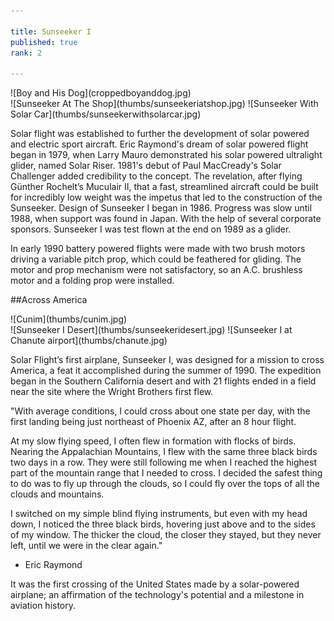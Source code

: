 ```yaml
---

title: Sunseeker I
published: true
rank: 2

---
```


<div class="img-full">
![Boy and His Dog](croppedboyanddog.jpg)
</div>

<div class="img-dh">
![Sunseeker At The Shop](thumbs/sunseekeriatshop.jpg)
![Sunseeker With Solar Car](thumbs/sunseekerwithsolarcar.jpg)
</div>

Solar flight was established to further the development of solar powered and electric sport aircraft. Eric Raymond's dream of solar powered flight began in 1979, when Larry Mauro demonstrated his solar powered ultralight glider, named Solar Riser. 1981's debut of Paul MacCready's Solar Challenger added credibility to the concept. The revelation, after flying Günther Rochelt’s Muculair II, that a fast, streamlined aircraft could be built for incredibly low weight was the impetus that led to the construction of the Sunseeker. Design of Sunseeker I began in 1986. Progress was slow until 1988, when support was found in Japan. With the help of several corporate sponsors. Sunseeker I was test flown at the end on 1989 as a glider. 


In early 1990 battery powered flights were made with two brush motors driving a variable pitch prop, which could be feathered for gliding. The motor and prop mechanism were not satisfactory, so an A.C. brushless motor and a folding prop were installed. 




##Across America

<div class="img-full">
![Cunim](thumbs/cunim.jpg)
</div>

<div class="img-dh">
![Sunseeker I Desert](thumbs/sunseekeridesert.jpg)
![Sunseeker I at Chanute airport](thumbs/chanute.jpg)
</div>

Solar Flight’s first airplane, Sunseeker I, was designed for a mission to cross America, a feat it accomplished during the summer of 1990. The expedition began in the Southern California desert and with 21 flights ended in a field near the site where the Wright Brothers first flew. 

"With average conditions, I could cross about one state per day, with the first landing being just northeast of Phoenix AZ, after an 8 hour flight. 

At my slow flying speed, I often flew in formation with flocks of birds.  Nearing the Appalachian Mountains, I flew with the same three black birds two days in a row. They were still following me when I reached the highest part of the mountain range that I needed to cross.  I decided the safest thing to do was to fly up through the clouds, so I could fly over the tops of all the clouds and mountains.

I switched on my simple blind flying instruments, but even with my head down, I noticed the three black birds, hovering just above and to the sides of my window.  The thicker the cloud, the closer they stayed, but they never left, until we were in the clear again."

- Eric Raymond

It was the first crossing of the United States made by a solar-powered airplane; an affirmation of the technology's potential and a milestone in aviation history.

